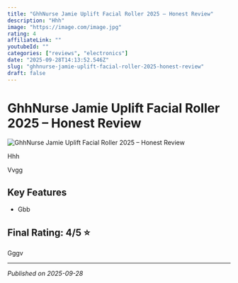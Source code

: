 ```yaml
---
title: "GhhNurse Jamie Uplift Facial Roller 2025 – Honest Review"
description: "Hhh"
image: "https://image.com/image.jpg"
rating: 4
affiliateLink: ""
youtubeId: ""
categories: ["reviews", "electronics"]
date: "2025-09-28T14:13:52.546Z"
slug: "ghhnurse-jamie-uplift-facial-roller-2025-honest-review"
draft: false
---
```


# GhhNurse Jamie Uplift Facial Roller 2025 – Honest Review

![GhhNurse Jamie Uplift Facial Roller 2025 – Honest Review](https://image.com/image.jpg)

Hhh

Vvgg


## Key Features

- Gbb






## Final Rating: 4/5 ⭐

Gggv



---

*Published on 2025-09-28*
